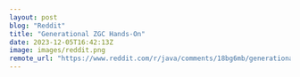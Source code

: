 ```yaml
---
layout: post
blog: "Reddit"
title: "Generational ZGC Hands-On"
date: 2023-12-05T16:42:13Z
image: images/reddit.png
remote_url: "https://www.reddit.com/r/java/comments/18bg6mb/generational_zgc_handson/"
---
```

